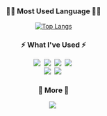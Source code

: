 

<!--
<h3 align="center">👩‍💻 My Github Stats 👩‍💻</h3>
<div align="center">

[![KimMinheee's GitHub stats](https://github-readme-stats.vercel.app/api?username=KimMinheee&hide_title=true&show_icons=true&include_all_commits=true&disable_animations=true&theme=solarized-light&count_private=true&hide=prs)](https://github.com/anuraghazra/github-readme-stats)
  
</div>
!-->

<h3 align="center">👩‍💻 Most Used Language 👩‍💻</h3>
<div align="center">

[![Top Langs](https://github-readme-stats.vercel.app/api/top-langs/?username=KimMinheee&layout=compact&theme=solarized-light)](https://github.com/anuraghazra/github-readme-stats)
  
</div>

  
<h3 align="center">⚡ What I've Used ⚡</h3>
<p align="center">
  <img src="https://img.shields.io/badge/C++-00599C?style=flat-square&logo=C%2B%2B&logoColor=white"/></a>&nbsp 
  <img src="https://img.shields.io/badge/Java-007396?style=flat-square&logo=Java&logoColor=white"/></a>&nbsp
  <img src="https://img.shields.io/badge/Python-3766AB?style=flat-square&logo=Python&logoColor=white"/></a>&nbsp 
  <img src="https://img.shields.io/badge/AndroidStudio-ffb13b?style=flat-square&logo=AndroidStudio&logoColor=white"/></a>&nbsp 
  <br>
  <img src="https://img.shields.io/badge/Mysql-E6B91E?style=flat-square&logo=MySql&logoColor=white"/></a>&nbsp 
  <img src="https://img.shields.io/badge/Spring-339933?style=flat-square&logo=Spring&logoColor=white"/></a>&nbsp 
</p>

<h3 align="center">💬 More 💬</h3>
<p align="center">
  <a href="https://mideveloperni.tistory.com/"><img src="https://img.shields.io/badge/-Tech%20Blog-blue?style=flat-square&color=blue&logoColor=white&link=[https://mideveloperni.tistory.com](https://mideveloperni.tistory.com)"/></a>&nbsp
     
  
</p>
